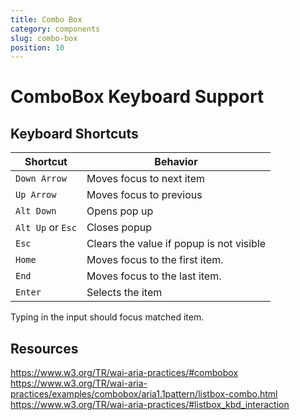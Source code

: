 ```yaml
---
title: Combo Box
category: components
slug: combo-box
position: 10
---
```

# ComboBox Keyboard Support

## Keyboard Shortcuts

| Shortcut | Behavior |
|----------|----------|
| `Down Arrow`| Moves focus to next item|
| `Up Arrow`| Moves focus to previous|
| `Alt Down` | Opens pop up|
| `Alt Up` or `Esc` | Closes popup|
|  `Esc` | Clears the value if popup is not visible|
| `Home` | Moves focus to the first item.  |
| `End` | Moves focus to the last item. |
| `Enter` | Selects the item |

Typing in the input should focus matched item.

## Resources

https://www.w3.org/TR/wai-aria-practices/#combobox
https://www.w3.org/TR/wai-aria-practices/examples/combobox/aria1.1pattern/listbox-combo.html
https://www.w3.org/TR/wai-aria-practices/#listbox_kbd_interaction
